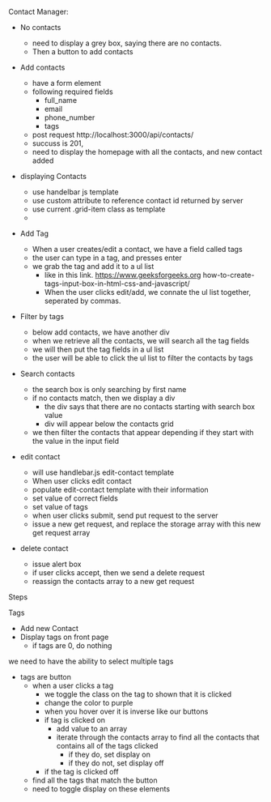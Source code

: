 Contact Manager:

- No contacts
  - need to display a grey box, saying there are no contacts.
  - Then a button to add contacts
- Add contacts
  - have a form element
  - following required fields
    - full_name
    - email
    - phone_number
    - tags
  - post request http://localhost:3000/api/contacts/
  - succuss is 201,
  - need to display the homepage with all the contacts, and new contact added
- displaying Contacts

  - use handelbar js template
  - use custom attribute to reference contact id returned by server
  - use current .grid-item class as template
  -

- Add Tag
  - When a user creates/edit a contact, we have a field called tags
  - the user can type in a tag, and presses enter
  - we grab the tag and add it to a ul list
    - like in this link. https://www.geeksforgeeks.org how-to-create-tags-input-box-in-html-css-and-javascript/
    - When the user clicks edit/add, we connate the ul list together, seperated by commas.
- Filter by tags

  - below add contacts, we have another div
  - when we retrieve all the contacts, we will search all the tag fields
  - we will then put the tag fields in a ul list
  - the user will be able to click the ul list to filter the contacts by tags

- Search contacts

  - the search box is only searching by first name
  - if no contacts match, then we display a div
    - the div says that there are no contacts starting with search box value
    - div will appear below the contacts grid
  - we then filter the contacts that appear depending if they start with the value in the input field

- edit contact

  - will use handlebar.js edit-contact template
  - When user clicks edit contact
  - populate edit-contact template with their information
  - set value of correct fields
  - set value of tags
  - when user clicks submit, send put request to the server
  - issue a new get request, and replace the storage array with this new get request array

- delete contact
  - issue alert box
  - if user clicks accept, then we send a delete request
  - reassign the contacts array to a new get request

Steps

Tags
  - Add new Contact
  - Display tags on front page
    - if tags are 0, do nothing

we need to have the ability to select multiple tags
- tags are button
  - when a user clicks a tag
    - we toggle the class on the tag to shown that it is clicked
    - change the color to purple
    - when you hover over it is inverse like our buttons
    - if tag is clicked on
      - add value to an array
      - iterate through the contacts array to find all the contacts that contains all of the tags clicked
        - if they do, set display on
        - if they do not, set display off
    - if the tag is clicked off
  - find all the tags that match the button 
  - need to toggle display on these elements